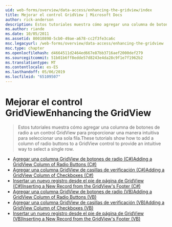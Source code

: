 ```yaml
---
uid: web-forms/overview/data-access/enhancing-the-gridview/index
title: Mejorar el control GridView | Microsoft Docs
author: rick-anderson
description: Estos tutoriales muestra cómo agregar una columna de botones de radio a un control GridView para proporcionar una manera intuitiva para seleccionar una sola fila.
ms.author: riande
ms.date: 10/05/2011
ms.assetid: 80010898-5cb0-49ae-a678-cc2f3fe3ca6c
msc.legacyurl: /web-forms/overview/data-access/enhancing-the-gridview
msc.type: chapter
ms.openlocfilehash: d4664511d2464ed667e87bb3716aef2000def279
ms.sourcegitcommit: 51b01b6ff8edde57d8243e4da28c9f1e7f1962b2
ms.translationtype: MT
ms.contentlocale: es-ES
ms.lasthandoff: 05/06/2019
ms.locfileid: "65109507"
---
```

# <a name="enhancing-the-gridview"></a><span data-ttu-id="b8cc2-103">Mejorar el control GridView</span><span class="sxs-lookup"><span data-stu-id="b8cc2-103">Enhancing the GridView</span></span>

> <span data-ttu-id="b8cc2-104">Estos tutoriales muestra cómo agregar una columna de botones de radio a un control GridView para proporcionar una manera intuitiva para seleccionar una sola fila.</span><span class="sxs-lookup"><span data-stu-id="b8cc2-104">These tutorials show how to add a column of radio buttons to a GridView control to provide an intuitive way to select a single row.</span></span>

- [<span data-ttu-id="b8cc2-105">Agregar una columna GridView de botones de radio (C#)</span><span class="sxs-lookup"><span data-stu-id="b8cc2-105">Adding a GridView Column of Radio Buttons (C#)</span></span>](adding-a-gridview-column-of-radio-buttons-cs.md)
- [<span data-ttu-id="b8cc2-106">Agregar una columna GridView de casillas de verificación (C#)</span><span class="sxs-lookup"><span data-stu-id="b8cc2-106">Adding a GridView Column of Checkboxes (C#)</span></span>](adding-a-gridview-column-of-checkboxes-cs.md)
- [<span data-ttu-id="b8cc2-107">Insertar un nuevo registro desde el pie de página de GridView (C#)</span><span class="sxs-lookup"><span data-stu-id="b8cc2-107">Inserting a New Record from the GridView's Footer (C#)</span></span>](inserting-a-new-record-from-the-gridview-s-footer-cs.md)
- [<span data-ttu-id="b8cc2-108">Agregar una columna GridView de botones de radio (VB)</span><span class="sxs-lookup"><span data-stu-id="b8cc2-108">Adding a GridView Column of Radio Buttons (VB)</span></span>](adding-a-gridview-column-of-radio-buttons-vb.md)
- [<span data-ttu-id="b8cc2-109">Agregar una columna GridView de casillas de verificación (VB)</span><span class="sxs-lookup"><span data-stu-id="b8cc2-109">Adding a GridView Column of Checkboxes (VB)</span></span>](adding-a-gridview-column-of-checkboxes-vb.md)
- [<span data-ttu-id="b8cc2-110">Insertar un nuevo registro desde el pie de página de GridView (VB)</span><span class="sxs-lookup"><span data-stu-id="b8cc2-110">Inserting a New Record from the GridView's Footer (VB)</span></span>](inserting-a-new-record-from-the-gridview-s-footer-vb.md)
